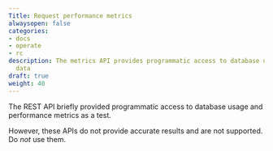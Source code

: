 ```yaml
---
Title: Request performance metrics
alwaysopen: false
categories:
- docs
- operate
- rc
description: The metrics API provides programmatic access to database usage and performance
  data
draft: true
weight: 40
---
```

The REST API briefly provided programmatic access to database usage and performance metrics as a test.

However, these APIs do not provide accurate results and are not supported.  Do _not_ use them.
